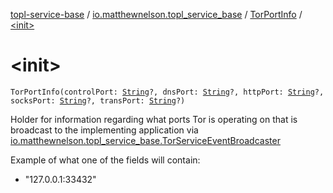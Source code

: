[topl-service-base](../../index.md) / [io.matthewnelson.topl_service_base](../index.md) / [TorPortInfo](index.md) / [&lt;init&gt;](./-init-.md)

# &lt;init&gt;

`TorPortInfo(controlPort: `[`String`](https://kotlinlang.org/api/latest/jvm/stdlib/kotlin/-string/index.html)`?, dnsPort: `[`String`](https://kotlinlang.org/api/latest/jvm/stdlib/kotlin/-string/index.html)`?, httpPort: `[`String`](https://kotlinlang.org/api/latest/jvm/stdlib/kotlin/-string/index.html)`?, socksPort: `[`String`](https://kotlinlang.org/api/latest/jvm/stdlib/kotlin/-string/index.html)`?, transPort: `[`String`](https://kotlinlang.org/api/latest/jvm/stdlib/kotlin/-string/index.html)`?)`

Holder for information regarding what ports Tor is operating on that is broadcast
to the implementing application via [io.matthewnelson.topl_service_base.TorServiceEventBroadcaster](../-tor-service-event-broadcaster/index.md)

Example of what one of the fields will contain:

* "127.0.0.1:33432"

